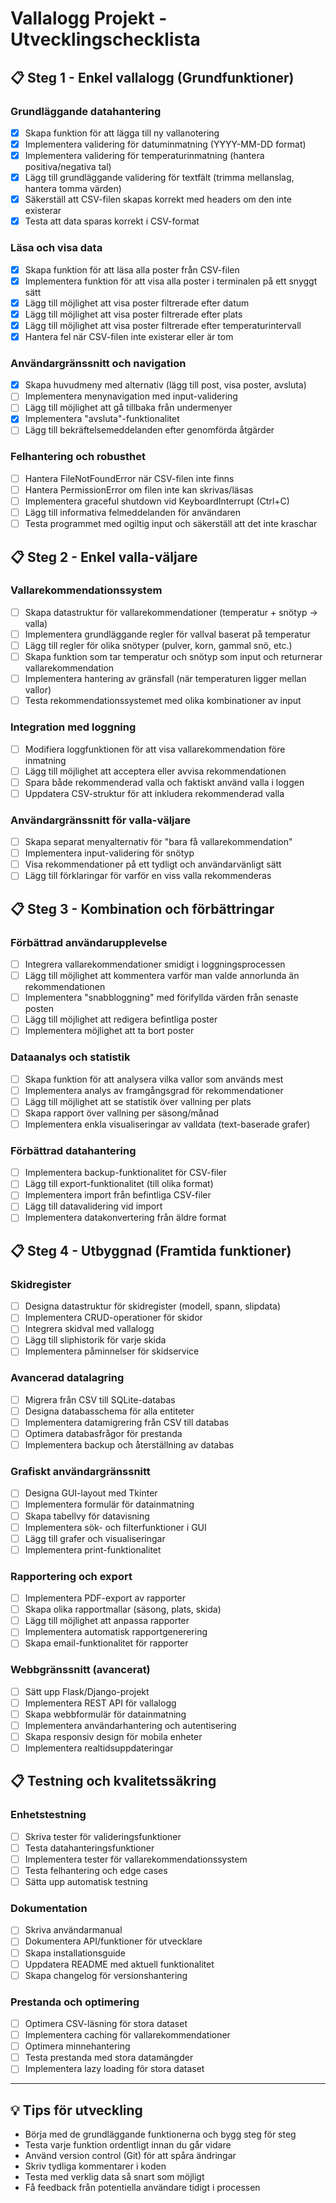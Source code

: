 # Vallalogg Projekt - Utvecklingschecklista

## 📋 Steg 1 - Enkel vallalogg (Grundfunktioner)

### Grundläggande datahantering
- [x] Skapa funktion för att lägga till ny vallanotering
- [x] Implementera validering för datuminmatning (YYYY-MM-DD format)
- [x] Implementera validering för temperaturinmatning (hantera positiva/negativa tal)
- [x] Lägg till grundläggande validering för textfält (trimma mellanslag, hantera tomma värden)
- [x] Säkerställ att CSV-filen skapas korrekt med headers om den inte existerar
- [x] Testa att data sparas korrekt i CSV-format

### Läsa och visa data
- [x] Skapa funktion för att läsa alla poster från CSV-filen
- [x] Implementera funktion för att visa alla poster i terminalen på ett snyggt sätt
- [x] Lägg till möjlighet att visa poster filtrerade efter datum
- [x] Lägg till möjlighet att visa poster filtrerade efter plats
- [x] Lägg till möjlighet att visa poster filtrerade efter temperaturintervall
- [x] Hantera fel när CSV-filen inte existerar eller är tom

### Användargränssnitt och navigation
- [x] Skapa huvudmeny med alternativ (lägg till post, visa poster, avsluta)
- [ ] Implementera menynavigation med input-validering
- [ ] Lägg till möjlighet att gå tillbaka från undermenyer
- [x] Implementera "avsluta"-funktionalitet
- [ ] Lägg till bekräftelsemeddelanden efter genomförda åtgärder

### Felhantering och robusthet
- [ ] Hantera FileNotFoundError när CSV-filen inte finns
- [ ] Hantera PermissionError om filen inte kan skrivas/läsas
- [ ] Implementera graceful shutdown vid KeyboardInterrupt (Ctrl+C)
- [ ] Lägg till informativa felmeddelanden för användaren
- [ ] Testa programmet med ogiltig input och säkerställ att det inte kraschar

## 📋 Steg 2 - Enkel valla-väljare

### Vallarekommendationssystem
- [ ] Skapa datastruktur för vallarekommendationer (temperatur + snötyp → valla)
- [ ] Implementera grundläggande regler för vallval baserat på temperatur
- [ ] Lägg till regler för olika snötyper (pulver, korn, gammal snö, etc.)
- [ ] Skapa funktion som tar temperatur och snötyp som input och returnerar vallarekommendation
- [ ] Implementera hantering av gränsfall (när temperaturen ligger mellan vallor)
- [ ] Testa rekommendationssystemet med olika kombinationer av input

### Integration med loggning
- [ ] Modifiera loggfunktionen för att visa vallarekommendation före inmatning
- [ ] Lägg till möjlighet att acceptera eller avvisa rekommendationen
- [ ] Spara både rekommenderad valla och faktiskt använd valla i loggen
- [ ] Uppdatera CSV-struktur för att inkludera rekommenderad valla

### Användargränssnitt för valla-väljare
- [ ] Skapa separat menyalternativ för "bara få vallarekommendation"
- [ ] Implementera input-validering för snötyp
- [ ] Visa rekommendationer på ett tydligt och användarvänligt sätt
- [ ] Lägg till förklaringar för varför en viss valla rekommenderas

## 📋 Steg 3 - Kombination och förbättringar

### Förbättrad användarupplevelse
- [ ] Integrera vallarekommendationer smidigt i loggningsprocessen
- [ ] Lägg till möjlighet att kommentera varför man valde annorlunda än rekommendationen
- [ ] Implementera "snabbloggning" med förifyllda värden från senaste posten
- [ ] Lägg till möjlighet att redigera befintliga poster
- [ ] Implementera möjlighet att ta bort poster

### Dataanalys och statistik
- [ ] Skapa funktion för att analysera vilka vallor som används mest
- [ ] Implementera analys av framgångsgrad för rekommendationer
- [ ] Lägg till möjlighet att se statistik över vallning per plats
- [ ] Skapa rapport över vallning per säsong/månad
- [ ] Implementera enkla visualiseringar av valldata (text-baserade grafer)

### Förbättrad datahantering
- [ ] Implementera backup-funktionalitet för CSV-filer
- [ ] Lägg till export-funktionalitet (till olika format)
- [ ] Implementera import från befintliga CSV-filer
- [ ] Lägg till datavalidering vid import
- [ ] Implementera datakonvertering från äldre format

## 📋 Steg 4 - Utbyggnad (Framtida funktioner)

### Skidregister
- [ ] Designa datastruktur för skidregister (modell, spann, slipdata)
- [ ] Implementera CRUD-operationer för skidor
- [ ] Integrera skidval med vallalogg
- [ ] Lägg till sliphistorik för varje skida
- [ ] Implementera påminnelser för skidservice

### Avancerad datalagring
- [ ] Migrera från CSV till SQLite-databas
- [ ] Designa databasschema för alla entiteter
- [ ] Implementera datamigrering från CSV till databas
- [ ] Optimera databasfrågor för prestanda
- [ ] Implementera backup och återställning av databas

### Grafiskt användargränssnitt
- [ ] Designa GUI-layout med Tkinter
- [ ] Implementera formulär för datainmatning
- [ ] Skapa tabellvy för datavisning
- [ ] Implementera sök- och filterfunktioner i GUI
- [ ] Lägg till grafer och visualiseringar
- [ ] Implementera print-funktionalitet

### Rapportering och export
- [ ] Implementera PDF-export av rapporter
- [ ] Skapa olika rapportmallar (säsong, plats, skida)
- [ ] Lägg till möjlighet att anpassa rapporter
- [ ] Implementera automatisk rapportgenerering
- [ ] Skapa email-funktionalitet för rapporter

### Webbgränssnitt (avancerat)
- [ ] Sätt upp Flask/Django-projekt
- [ ] Implementera REST API för vallalogg
- [ ] Skapa webbformulär för datainmatning
- [ ] Implementera användarhantering och autentisering
- [ ] Skapa responsiv design för mobila enheter
- [ ] Implementera realtidsuppdateringar

## 📋 Testning och kvalitetssäkring

### Enhetstestning
- [ ] Skriva tester för valideringsfunktioner
- [ ] Testa datahanteringsfunktioner
- [ ] Implementera tester för vallarekommendationssystem
- [ ] Testa felhantering och edge cases
- [ ] Sätta upp automatisk testning

### Dokumentation
- [ ] Skriva användarmanual
- [ ] Dokumentera API/funktioner för utvecklare
- [ ] Skapa installationsguide
- [ ] Uppdatera README med aktuell funktionalitet
- [ ] Skapa changelog för versionshantering

### Prestanda och optimering
- [ ] Optimera CSV-läsning för stora dataset
- [ ] Implementera caching för vallarekommendationer
- [ ] Optimera minnehantering
- [ ] Testa prestanda med stora datamängder
- [ ] Implementera lazy loading för stora dataset

---

## 💡 Tips för utveckling

- Börja med de grundläggande funktionerna och bygg steg för steg
- Testa varje funktion ordentligt innan du går vidare
- Använd version control (Git) för att spåra ändringar
- Skriv tydliga kommentarer i koden
- Testa med verklig data så snart som möjligt
- Få feedback från potentiella användare tidigt i processen